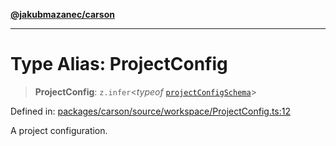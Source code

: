 [**@jakubmazanec/carson**](../README.md)

---

# Type Alias: ProjectConfig

> **ProjectConfig**: `z.infer`\<_typeof_
> [`projectConfigSchema`](../variables/projectConfigSchema.md)\>

Defined in:
[packages/carson/source/workspace/ProjectConfig.ts:12](https://github.com/jakubmazanec/tools/blob/adfe44f908094c1d1cdf19837842b33066bbd9d7/packages/carson/source/workspace/ProjectConfig.ts#L12)

A project configuration.
